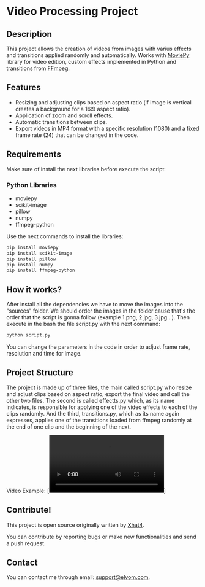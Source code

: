 # Video Processing Project

## Description

This project allows the creation of videos from images with varius effects and transitions applied randomly and automatically. Works with [MoviePy](https://github.com/Zulko/moviepy) library for video edition, custom effects implemented in Python and transitions from [FFmpeg](https://trac.ffmpeg.org/wiki/Xfade).

## Features

- Resizing and adjusting clips based on aspect ratio (if image is vertical creates a background for a 16:9 aspect ratio).
- Application of zoom and scroll effects.
- Automatic transitions between clips.
- Export videos in MP4 format with a specific resolution (1080) and a fixed frame rate (24) that can be changed in the code.

## Requirements

Make sure of install the next libraries before execute the script:

### Python Libraries

- moviepy
- scikit-image
- pillow
- numpy
- ffmpeg-python

Use the next commands to install the libraries:

```bash
pip install moviepy
pip install scikit-image
pip install pillow
pip install numpy
pip install ffmpeg-python
```

## How it works?

After install all the dependencies we have to move the images into the "sources" folder. We should order the images in the folder cause that's the order that the script is gonna follow (example 1.png, 2.jpg, 3.jpg...).
Then execute in the bash the file script.py with the next command:
```bash
python script.py
```
You can change the parameters in the code in order to adjust frame rate, resolution and time for image.

## Project Structure

The project is made up of three files, the main called script.py who resize and adjust clips based on aspect ratio, export the final video and call the other two files. The second is called effectts.py which, as its name indicates, is responsible for applying one of the video effects to each of the clips randomly. And the third, transitions.py, which as its name again expresses, applies one of the transitions loaded from ffmpeg randomly at the end of one clip and the beginning of the next.

Video Example:
[![Video Example](https://raw.githubusercontent.com/Xhat4/Automatic-Video-Montage/blob/main/example.mp4)]

## Contribute!

This project is open source originally written by [Xhat4](https://github.com/Xhat4).

You can contribute by reporting bugs or make new functionalities and send a push request.

## Contact

You can contact me through email: support@elvom.com.
